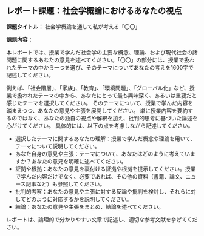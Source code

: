 ## レポート課題：社会学概論におけるあなたの視点

**課題タイトル：** 社会学概論を通して私が考える「〇〇」

**課題内容：**

本レポートでは、授業で学んだ社会学の主要な概念、理論、および現代社会の諸問題に関するあなたの意見を述べてください。「〇〇」の部分には、授業で扱われたテーマの中から一つを選び、そのテーマについてあなたの考えを1600字で記述してください。

例えば、「社会階層」、「家族」、「教育」、「環境問題」、「グローバル化」など、授業で扱われたテーマの中から、あなたにとって最も興味深く、あるいは重要だと感じたテーマを選択してください。  そのテーマについて、授業で学んだ内容を踏まえつつ、あなたの意見や主張を展開してください。  単に授業内容を要約するのではなく、あなたの独自の視点や解釈を加え、批判的思考に基づいた論述を心がけてください。  具体的には、以下の点を考慮しながら記述してください。

* 選択したテーマに関するあなたの理解：授業で学んだ概念や理論を用いて、テーマについて説明してください。
* あなた自身の意見や主張：テーマについて、あなたはどのように考えていますか？あなたの意見を明確に述べてください。
* 証拠や根拠：あなたの意見を裏付ける証拠や根拠を提示してください。授業で学んだ内容だけでなく、必要であれば、その他の資料（書籍、論文、ニュース記事など）も参照してください。
* 批判的考察：あなたの意見や主張に対する反論や批判を検討し、それらに対してどのように対応するかを説明してください。
* 結論：あなたの意見や主張をまとめ、結論を述べてください。


レポートは、論理的で分かりやすい文章で記述し、適切な参考文献を挙げてください。
